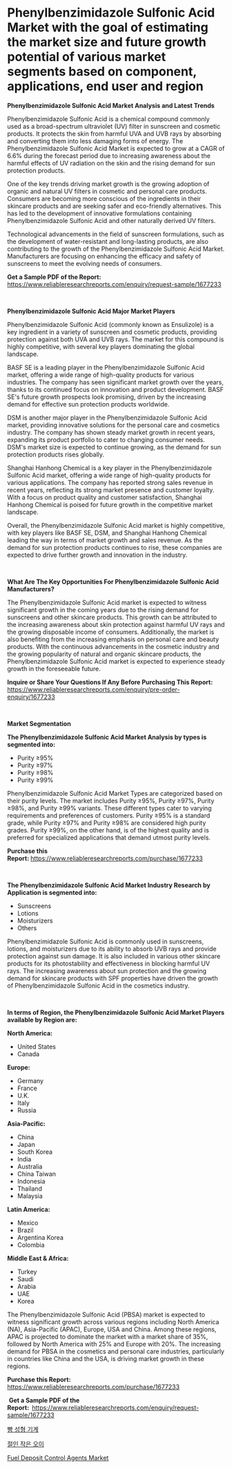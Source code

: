 <p><h1>Phenylbenzimidazole Sulfonic Acid Market with the goal of estimating the market size and future growth potential of various market segments based on component, applications, end user and region</h1></p><p><strong>Phenylbenzimidazole Sulfonic Acid Market Analysis and Latest Trends</strong></p>
<p><p>Phenylbenzimidazole Sulfonic Acid is a chemical compound commonly used as a broad-spectrum ultraviolet (UV) filter in sunscreen and cosmetic products. It protects the skin from harmful UVA and UVB rays by absorbing and converting them into less damaging forms of energy. The Phenylbenzimidazole Sulfonic Acid Market is expected to grow at a CAGR of 6.6% during the forecast period due to increasing awareness about the harmful effects of UV radiation on the skin and the rising demand for sun protection products. </p><p>One of the key trends driving market growth is the growing adoption of organic and natural UV filters in cosmetic and personal care products. Consumers are becoming more conscious of the ingredients in their skincare products and are seeking safer and eco-friendly alternatives. This has led to the development of innovative formulations containing Phenylbenzimidazole Sulfonic Acid and other naturally derived UV filters.</p><p>Technological advancements in the field of sunscreen formulations, such as the development of water-resistant and long-lasting products, are also contributing to the growth of the Phenylbenzimidazole Sulfonic Acid Market. Manufacturers are focusing on enhancing the efficacy and safety of sunscreens to meet the evolving needs of consumers.</p></p>
<p><strong>Get a Sample PDF of the Report:&nbsp;</strong> <a href="https://www.reliableresearchreports.com/enquiry/request-sample/1677233">https://www.reliableresearchreports.com/enquiry/request-sample/1677233</a></p>
<p>&nbsp;</p>
<p><strong>Phenylbenzimidazole Sulfonic Acid Major Market Players</strong></p>
<p><p>Phenylbenzimidazole Sulfonic Acid (commonly known as Ensulizole) is a key ingredient in a variety of sunscreen and cosmetic products, providing protection against both UVA and UVB rays. The market for this compound is highly competitive, with several key players dominating the global landscape.</p><p>BASF SE is a leading player in the Phenylbenzimidazole Sulfonic Acid market, offering a wide range of high-quality products for various industries. The company has seen significant market growth over the years, thanks to its continued focus on innovation and product development. BASF SE's future growth prospects look promising, driven by the increasing demand for effective sun protection products worldwide.</p><p>DSM is another major player in the Phenylbenzimidazole Sulfonic Acid market, providing innovative solutions for the personal care and cosmetics industry. The company has shown steady market growth in recent years, expanding its product portfolio to cater to changing consumer needs. DSM's market size is expected to continue growing, as the demand for sun protection products rises globally.</p><p>Shanghai Hanhong Chemical is a key player in the Phenylbenzimidazole Sulfonic Acid market, offering a wide range of high-quality products for various applications. The company has reported strong sales revenue in recent years, reflecting its strong market presence and customer loyalty. With a focus on product quality and customer satisfaction, Shanghai Hanhong Chemical is poised for future growth in the competitive market landscape.</p><p>Overall, the Phenylbenzimidazole Sulfonic Acid market is highly competitive, with key players like BASF SE, DSM, and Shanghai Hanhong Chemical leading the way in terms of market growth and sales revenue. As the demand for sun protection products continues to rise, these companies are expected to drive further growth and innovation in the industry.</p></p>
<p>&nbsp;</p>
<p><strong>What Are The Key Opportunities For Phenylbenzimidazole Sulfonic Acid Manufacturers?</strong></p>
<p><p>The Phenylbenzimidazole Sulfonic Acid market is expected to witness significant growth in the coming years due to the rising demand for sunscreens and other skincare products. This growth can be attributed to the increasing awareness about skin protection against harmful UV rays and the growing disposable income of consumers. Additionally, the market is also benefiting from the increasing emphasis on personal care and beauty products. With the continuous advancements in the cosmetic industry and the growing popularity of natural and organic skincare products, the Phenylbenzimidazole Sulfonic Acid market is expected to experience steady growth in the foreseeable future.</p></p>
<p><strong>Inquire or Share Your Questions If Any Before Purchasing This Report:</strong> <a href="https://www.reliableresearchreports.com/enquiry/pre-order-enquiry/1677233">https://www.reliableresearchreports.com/enquiry/pre-order-enquiry/1677233</a></p>
<p>&nbsp;</p>
<p><strong>Market Segmentation</strong></p>
<p><strong>The Phenylbenzimidazole Sulfonic Acid Market Analysis by types is segmented into:</strong></p>
<p><ul><li>Purity ≥95%</li><li>Purity ≥97%</li><li>Purity ≥98%</li><li>Purity ≥99%</li></ul></p>
<p><p>Phenylbenzimidazole Sulfonic Acid Market Types are categorized based on their purity levels. The market includes Purity ≥95%, Purity ≥97%, Purity ≥98%, and Purity ≥99% variants. These different types cater to varying requirements and preferences of customers. Purity ≥95% is a standard grade, while Purity ≥97% and Purity ≥98% are considered high purity grades. Purity ≥99%, on the other hand, is of the highest quality and is preferred for specialized applications that demand utmost purity levels.</p></p>
<p><strong>Purchase this Report:&nbsp;</strong><a href="https://www.reliableresearchreports.com/purchase/1677233">https://www.reliableresearchreports.com/purchase/1677233</a></p>
<p>&nbsp;</p>
<p><strong>The Phenylbenzimidazole Sulfonic Acid Market Industry Research by Application is segmented into:</strong></p>
<p><ul><li>Sunscreens</li><li>Lotions</li><li>Moisturizers</li><li>Others</li></ul></p>
<p><p>Phenylbenzimidazole Sulfonic Acid is commonly used in sunscreens, lotions, and moisturizers due to its ability to absorb UVB rays and provide protection against sun damage. It is also included in various other skincare products for its photostability and effectiveness in blocking harmful UV rays. The increasing awareness about sun protection and the growing demand for skincare products with SPF properties have driven the growth of Phenylbenzimidazole Sulfonic Acid in the cosmetics industry.</p></p>
<p>&nbsp;</p>
<p><strong>In terms of Region, the Phenylbenzimidazole Sulfonic Acid Market Players available by Region are:</strong></p>
<p>
    <p> <strong> North America: </strong>
        <ul>
            <li>United States</li>
            <li>Canada</li>
        </ul>
        </p> 
    <p> <strong> Europe: </strong>
        <ul>
            <li>Germany</li>
            <li>France</li>
            <li>U.K.</li>
            <li>Italy</li>
            <li>Russia</li>
        </ul>
        </p> 
    <p> <strong> Asia-Pacific: </strong>
        <ul>
            <li>China</li>
            <li>Japan</li>
            <li>South Korea</li>
            <li>India</li>
            <li>Australia</li>
            <li>China Taiwan</li>
            <li>Indonesia</li>
            <li>Thailand</li>
            <li>Malaysia</li>
        </ul>
        </p> 
    <p> <strong> Latin America: </strong>
        <ul>
            <li>Mexico</li>
            <li>Brazil</li>
            <li>Argentina Korea</li>
            <li>Colombia</li>
        </ul>
        </p> 
    <p> <strong> Middle East & Africa: </strong>
        <ul>
            <li>Turkey</li>
            <li>Saudi</li>
            <li>Arabia</li>
            <li>UAE</li>
            <li>Korea</li>
        </ul>
    </p>
    </p>
<p><p>The Phenylbenzimidazole Sulfonic Acid (PBSA) market is expected to witness significant growth across various regions including North America (NA), Asia-Pacific (APAC), Europe, USA and China. Among these regions, APAC is projected to dominate the market with a market share of 35%, followed by North America with 25% and Europe with 20%. The increasing demand for PBSA in the cosmetics and personal care industries, particularly in countries like China and the USA, is driving market growth in these regions.</p></p>
<p><strong>Purchase this Report: </strong><a href="https://www.reliableresearchreports.com/purchase/1677233">https://www.reliableresearchreports.com/purchase/1677233</a></p>
<p>&nbsp;<strong>Get a Sample PDF of the Report:&nbsp;&nbsp;</strong><a href="https://www.reliableresearchreports.com/enquiry/request-sample/1677233">https://www.reliableresearchreports.com/enquiry/request-sample/1677233</a></p>
<p><strong></strong></p>
<p><p><a href="https://medium.com/@hugofirst44/%EB%B9%B5-%ED%98%95%EC%84%B1%EA%B8%B0%EA%B3%84-%EC%8B%9C%EC%9E%A5%EC%9D%80-%EC%8B%9C%EC%9E%A5-%EC%A0%90%EC%9C%A0%EC%9C%A8-%EC%8B%9C%EC%9E%A5-%EB%8F%99%ED%96%A5-%EB%B0%8F-%EC%8B%9C%EC%9E%A5-%EC%84%B1%EC%9E%A5%EC%97%90-%EB%8C%80%ED%95%9C-%EC%A0%95%EB%B3%B4%EB%A5%BC-%EC%A0%9C%EA%B3%B5%ED%95%A9%EB%8B%88%EB%8B%A4-2b0726b41a18">빵 성형 기계</a></p><p><a href="https://medium.com/@dunce678678/%ED%94%BC%ED%81%B4-%EC%98%A4%EC%9D%B4-%EC%8B%9C%EC%9E%A5-%EC%9C%A0%ED%98%95-%EC%9D%91%EC%9A%A9-%EB%B0%8F-%EC%A7%80%EB%A6%AC%EC%97%90-%EB%8C%80%ED%95%9C-%ED%8F%AC%EA%B4%84%EC%A0%81-%ED%8F%89%EA%B0%80-2a3fadd8d2a8">절인 작은 오이</a></p><p><a href="https://view.publitas.com/reportprime-1/fuel-deposit-control-agents-market-research-report-the-key-to-successful-business-strategy-forecasted-for-period-from-2023-2030/">Fuel Deposit Control Agents Market</a></p></p>